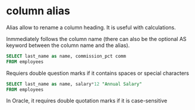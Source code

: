 # column alias

Alias allow to rename a column heading. It is useful with calculations.

Inmmediately follows the column name (there can also be the optional AS keyword between the column name and the alias).

```sql
SELECT last_name as name, commission_pct comm
FROM employees
```

Requiers double question marks if it contains spaces or special characters

```sql
SELECT last_name as name, salary*12 "Annual Salary"
FROM employees
```

In Oracle, it requires double quotation marks if it is case-sensitive
